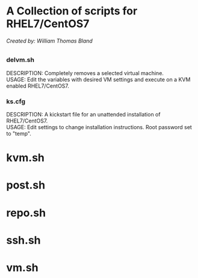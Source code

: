 # A Collection of scripts for RHEL7/CentOS7 
###### Created by: William Thomas Bland

### delvm.sh
DESCRIPTION: Completely removes a selected virtual machine.<br>
USAGE: Edit the variables with desired VM settings and execute on a KVM enabled RHEL7/CentOS7.

### ks.cfg
DESCRIPTION: A kickstart file for an unattended installation of RHEL7/CentOS7.<br>
USAGE: Edit settings to change installation instructions. Root password set to "temp".

# kvm.sh


# post.sh


# repo.sh


# ssh.sh


# vm.sh







